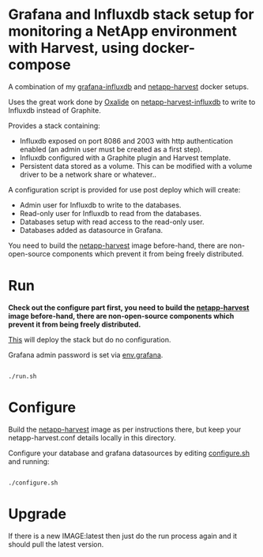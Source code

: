 # Grafana and Influxdb stack setup for monitoring a NetApp environment with Harvest, using docker-compose

A combination of my [grafana-influxdb](https://github.com/szukalski/docker/tree/master/grafana-influxdb) and [netapp-harvest](https://github.com/szukalski/docker/tree/master/netapp-harvest) docker setups.

Uses the great work done by [Oxalide](https://github.com/Oxalide) on [netapp-harvest-influxdb](https://github.com/Oxalide/netapp-harvest-influxdb) to write to Influxdb instead of Graphite.

Provides a stack containing:
* Influxdb exposed on port 8086 and 2003 with http authentication enabled (an admin user must be created as a first step).
* Influxdb configured with a Graphite plugin and Harvest template.
* Persistent data stored as a volume. This can be modified with a volume driver to be a network share or whatever..

A configuration script is provided for use post deploy which will create:
* Admin user for Influxdb to write to the databases.
* Read-only user for Influxdb to read from the databases.
* Databases setup with read access to the read-only user.
* Databases added as datasource in Grafana.

You need to build the [netapp-harvest](https://github.com/szukalski/docker/tree/master/netapp-harvest) image before-hand, there are non-open-source components which prevent it from being freely distributed.

# Run

**Check out the configure part first, you need to build the [netapp-harvest](https://github.com/szukalski/docker/tree/master/netapp-harvest) image before-hand, there are non-open-source components which prevent it from being freely distributed.**

[This](./run.sh) will deploy the stack but do no configuration.

Grafana admin password is set via [env.grafana](./env.grafana).

```

./run.sh

```

# Configure

Build the [netapp-harvest](https://github.com/szukalski/docker/tree/master/netapp-harvest) image as per instructions there, but keep your netapp-harvest.conf details locally in this directory.

Configure your database and grafana datasources by editing [configure.sh](./configure.sh) and running:

```

./configure.sh

```

# Upgrade

If there is a new IMAGE:latest then just do the run process again and it should pull the latest version.

